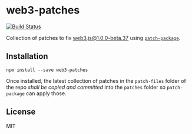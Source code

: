 # web3-patches

[![Build Status](https://travis-ci.com/autonomoussoftware/web3-patches.svg?branch=master)](https://travis-ci.com/autonomoussoftware/web3-patches)

Collection of patches to fix [web3.js@1.0.0-beta.37](https://github.com/ethereum/web3.js/tree/v1.0.0-beta.37) using [`patch-package`](https://github.com/ds300/patch-package).

## Installation

```shell
npm install --save web3-patches
```

Once installed, the latest collection of patches in the `patch-files` folder of the repo *shall be copied and committed* into the `patches` folder so `patch-package` can apply those.

## License

MIT
